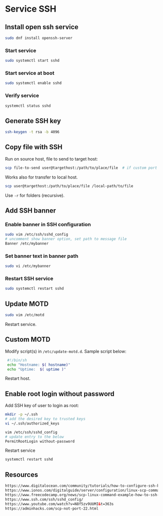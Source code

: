 # Service SSH

## Install open ssh service

```sh
sudo dnf install openssh-server
```

### Start service

```sh
sudo systemctl start sshd
```

### Start service at boot

```sh
sudo systemctl enable sshd
```

### Verify service

```sh
systemctl status sshd
```

## Generate SSH key

```bash
ssh-keygen -t rsa -b 4096
```

## Copy file with SSH

Run on source host, file to send to target host:

```bash
scp file-to-send user@targethost:/path/to/place/file  # if custom port use -P port_number
```

Works also for transfer to local host. 

```bash
scp user@targethost:/path/to/place/file /local-path/to/file
```

Use `-r` for folders (recursive).

## Add SSH banner

### Enable banner in SSH configuration

```sh
sudo vim /etc/ssh/sshd_config
# uncomment show banner option, set path to message file
Banner /etc/mybanner
```

### Set banner text in banner path

```sh
sudo vi /etc/mybanner
```

### Restart SSH service

```sh
sudo systemctl restart sshd
```

## Update MOTD

```sh
sudo vim /etc/motd
```

Restart service.

## Custom MOTD

Modify script(s) in `/etc/update-motd.d`. Sample script below:

```sh
 #!/bin/sh
 echo "Hostname: $( hostname)"
 echo "Uptime:  $( uptime )"
```

Restart host.

## Enable root login without password

Add SSH key of user to login as root:

```sh
mkdir -p ~/.ssh
# add the desired key to trusted keys
vi ~/.ssh/authorized_keys
```

```sh
vim /etc/ssh/sshd_config
# update entry to the below
PermitRootLogin without-password
```

Restart service

```sh
systemctl restart sshd
```

## Resources

```html
https://www.digitalocean.com/community/tutorials/how-to-configure-ssh-key-based-authentication-on-a-linux-server
https://www.ionos.com/digitalguide/server/configuration/linux-scp-command/
https://www.freecodecamp.org/news/scp-linux-command-example-how-to-ssh-file-transfer-from-remote-to-local/
https://www.ssh.com/ssh/sshd_config/
https://www.youtube.com/watch?v=N8f5zv9UUMI&t=363s
https://adminhacks.com/scp-not-port-22.html
```
